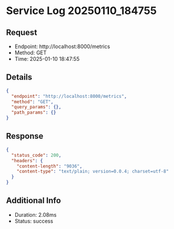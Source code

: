 # Service Log 20250110_184755

## Request
- Endpoint: http://localhost:8000/metrics
- Method: GET
- Time: 2025-01-10 18:47:55

## Details
```json
{
  "endpoint": "http://localhost:8000/metrics",
  "method": "GET",
  "query_params": {},
  "path_params": {}
}
```

## Response
```json
{
  "status_code": 200,
  "headers": {
    "content-length": "9036",
    "content-type": "text/plain; version=0.0.4; charset=utf-8"
  }
}
```

## Additional Info
- Duration: 2.08ms
- Status: success
